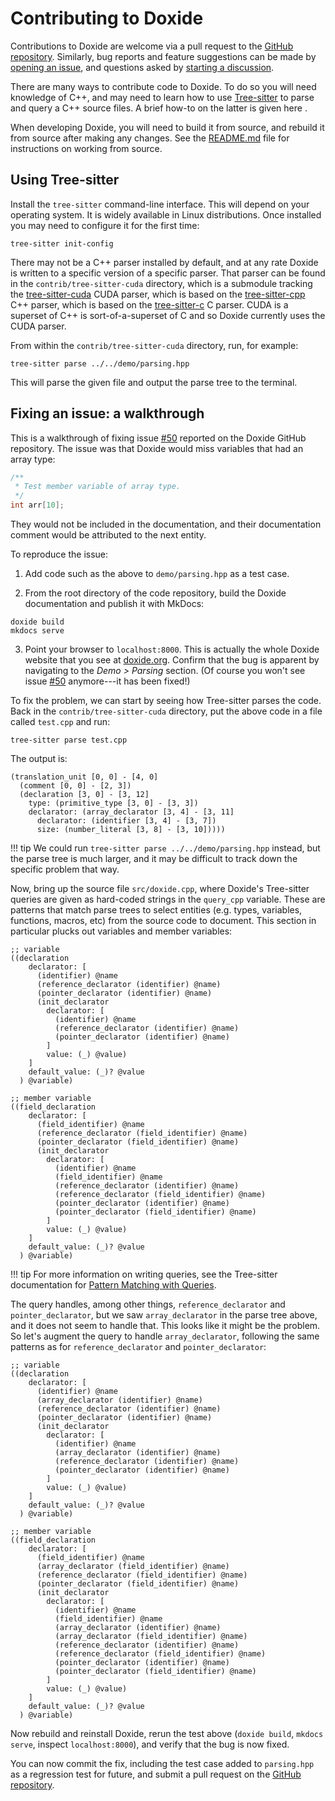 # Contributing to Doxide

Contributions to Doxide are welcome via a pull request to the [GitHub repository](https://github.com/lawmurray/doxide). Similarly, bug reports and feature suggestions can be made by [opening an issue](https://github.com/lawmurray/doxide/issues), and questions asked by [starting a discussion](https://github.com/lawmurray/doxide/discussions).

There are many ways to contribute code to Doxide. To do so you will need knowledge of C++, and may need to learn how to use [Tree-sitter](https://tree-sitter.github.io/tree-sitter/) to parse and query a C++ source files. A brief how-to on the latter is given here .

When developing Doxide, you will need to build it from source, and rebuild it from source after making any changes. See the [README.md](https://github.com/lawmurray/doxide?tab=readme-ov-file#installation) file for instructions on working from source.

## Using Tree-sitter

Install the `tree-sitter` command-line interface. This will depend on your operating system. It is widely available in Linux distributions. Once installed you may need to configure it for the first time:
```
tree-sitter init-config
```

There may not be a C++ parser installed by default, and at any rate Doxide is written to a specific version of a specific parser. That parser can be found in the `contrib/tree-sitter-cuda` directory, which is a submodule tracking the [tree-sitter-cuda](https://github.com/tree-sitter-grammars/tree-sitter-cuda) CUDA parser, which is based on the [tree-sitter-cpp](https://github.com/tree-sitter/tree-sitter-cpp) C++ parser, which is based on the [tree-sitter-c](https://github.com/tree-sitter/tree-sitter-c) C parser. CUDA is a superset of C++ is sort-of-a-superset of C and so Doxide currently uses the CUDA parser.

From within the `contrib/tree-sitter-cuda` directory, run, for example:
```
tree-sitter parse ../../demo/parsing.hpp
```
This will parse the given file and output the parse tree to the terminal.

## Fixing an issue: a walkthrough

This is a walkthrough of fixing issue [#50](https://github.com/lawmurray/doxide/issues/50) reported on the Doxide GitHub repository. The issue was that Doxide would miss variables that had an array type:
```cpp
/**
 * Test member variable of array type.
 */
int arr[10];
```
They would not be included in the documentation, and their documentation comment would be attributed to the next entity.

To reproduce the issue:

1. Add code such as the above to `demo/parsing.hpp` as a test case.

2. From the root directory of the code repository, build the Doxide documentation and publish it with MkDocs:
```
doxide build
mkdocs serve
```

3. Point your browser to `localhost:8000`. This is actually the whole Doxide website that you see at [doxide.org](https://doxide.org). Confirm that the bug is apparent by navigating to the *Demo > Parsing* section. (Of course you won't see issue [#50](https://github.com/lawmurray/doxide/issues/50) anymore---it has been fixed!)

To fix the problem, we can start by seeing how Tree-sitter parses the code. Back in the `contrib/tree-sitter-cuda` directory, put the above code in a file called `test.cpp` and run:
```
tree-sitter parse test.cpp
```
The output is:
```
(translation_unit [0, 0] - [4, 0]
  (comment [0, 0] - [2, 3])
  (declaration [3, 0] - [3, 12]
    type: (primitive_type [3, 0] - [3, 3])
    declarator: (array_declarator [3, 4] - [3, 11]
      declarator: (identifier [3, 4] - [3, 7])
      size: (number_literal [3, 8] - [3, 10]))))
```

!!! tip
    We could run `tree-sitter parse ../../demo/parsing.hpp` instead, but the parse tree is much larger, and it may be difficult to track down the specific problem that way.

Now, bring up the source file `src/doxide.cpp`, where Doxide's Tree-sitter queries are given as hard-coded strings in the `query_cpp` variable. These are patterns that match parse trees to select entities (e.g. types, variables, functions, macros, etc) from the source code to document. This section in particular plucks out variables and member variables:
```
;; variable
((declaration
    declarator: [
      (identifier) @name
      (reference_declarator (identifier) @name)
      (pointer_declarator (identifier) @name)
      (init_declarator
        declarator: [
          (identifier) @name
          (reference_declarator (identifier) @name)
          (pointer_declarator (identifier) @name)
        ]
        value: (_) @value)
    ]
    default_value: (_)? @value
  ) @variable)

;; member variable
((field_declaration
    declarator: [
      (field_identifier) @name
      (reference_declarator (field_identifier) @name)
      (pointer_declarator (field_identifier) @name)
      (init_declarator
        declarator: [
          (identifier) @name
          (field_identifier) @name
          (reference_declarator (identifier) @name)
          (reference_declarator (field_identifier) @name)
          (pointer_declarator (identifier) @name)
          (pointer_declarator (field_identifier) @name)
        ]
        value: (_) @value)
    ]
    default_value: (_)? @value
  ) @variable)
```

!!! tip
    For more information on writing queries, see the Tree-sitter documentation for [Pattern Matching with Queries](https://tree-sitter.github.io/tree-sitter/using-parsers#pattern-matching-with-queries).

The query handles, among other things, `reference_declarator` and `pointer_declarator`, but we saw `array_declarator` in the parse tree above, and it does not seem to handle that. This looks like it might be the problem. So let's augment the query to handle `array_declarator`, following the same patterns as for `reference_declarator` and `pointer_declarator`:
```
;; variable
((declaration
    declarator: [
      (identifier) @name
      (array_declarator (identifier) @name)
      (reference_declarator (identifier) @name)
      (pointer_declarator (identifier) @name)
      (init_declarator
        declarator: [
          (identifier) @name
          (array_declarator (identifier) @name)
          (reference_declarator (identifier) @name)
          (pointer_declarator (identifier) @name)
        ]
        value: (_) @value)
    ]
    default_value: (_)? @value
  ) @variable)

;; member variable
((field_declaration
    declarator: [
      (field_identifier) @name
      (array_declarator (field_identifier) @name)
      (reference_declarator (field_identifier) @name)
      (pointer_declarator (field_identifier) @name)
      (init_declarator
        declarator: [
          (identifier) @name
          (field_identifier) @name
          (array_declarator (identifier) @name)
          (array_declarator (field_identifier) @name)
          (reference_declarator (identifier) @name)
          (reference_declarator (field_identifier) @name)
          (pointer_declarator (identifier) @name)
          (pointer_declarator (field_identifier) @name)
        ]
        value: (_) @value)
    ]
    default_value: (_)? @value
  ) @variable)
```
Now rebuild and reinstall Doxide, rerun the test above (`doxide build`, `mkdocs serve`, inspect `localhost:8000`), and verify that the bug is now fixed.

You can now commit the fix, including the test case added to `parsing.hpp` as a regression test for future, and submit a pull request on the [GitHub repository](https://github.com/lawmurray/doxide).